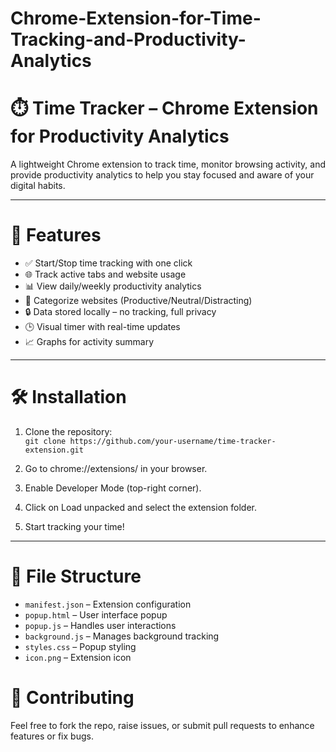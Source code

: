 # Chrome-Extension-for-Time-Tracking-and-Productivity-Analytics

# ⏱️ Time Tracker – Chrome Extension for Productivity Analytics

A lightweight Chrome extension to track time, monitor browsing activity, and provide productivity analytics to help you stay focused and aware of your digital habits.

---

# 📌 Features

- ✅ Start/Stop time tracking with one click  
- 🌐 Track active tabs and website usage  
- 📊 View daily/weekly productivity analytics  
- 🧠 Categorize websites (Productive/Neutral/Distracting)  
- 🔒 Data stored locally – no tracking, full privacy  
- 🕒 Visual timer with real-time updates  
- 📈 Graphs for activity summary

---

# 🛠 Installation

1. Clone the repository:  
   `git clone https://github.com/your-username/time-tracker-extension.git`

2. Go to chrome://extensions/ in your browser.

3. Enable Developer Mode (top-right corner).

4. Click on Load unpacked and select the extension folder.

5. Start tracking your time!

---

# 📁 File Structure

- `manifest.json` – Extension configuration  
- `popup.html` – User interface popup  
- `popup.js` – Handles user interactions  
- `background.js` – Manages background tracking  
- `styles.css` – Popup styling
- `icon.png` – Extension icon


# 🤝 Contributing

Feel free to fork the repo, raise issues, or submit pull requests to enhance features or fix bugs.


